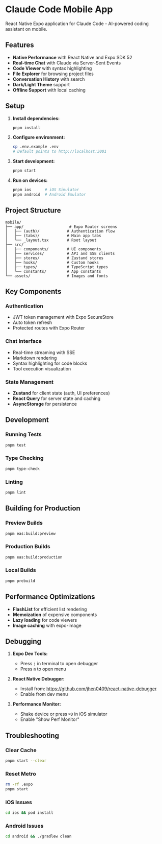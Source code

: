 # Claude Code Mobile App

React Native Expo application for Claude Code - AI-powered coding assistant on mobile.

## Features

- **Native Performance** with React Native and Expo SDK 52
- **Real-time Chat** with Claude via Server-Sent Events
- **Code Viewer** with syntax highlighting
- **File Explorer** for browsing project files
- **Conversation History** with search
- **Dark/Light Theme** support
- **Offline Support** with local caching

## Setup

1. **Install dependencies:**
   ```bash
   pnpm install
   ```

2. **Configure environment:**
   ```bash
   cp .env.example .env
   # Default points to http://localhost:3001
   ```

3. **Start development:**
   ```bash
   pnpm start
   ```

4. **Run on devices:**
   ```bash
   pnpm ios      # iOS Simulator
   pnpm android  # Android Emulator
   ```

## Project Structure

```
mobile/
├── app/                    # Expo Router screens
│   ├── (auth)/            # Authentication flow
│   ├── (tabs)/            # Main app tabs
│   └── _layout.tsx        # Root layout
├── src/
│   ├── components/        # UI components
│   ├── services/          # API and SSE clients
│   ├── stores/            # Zustand stores
│   ├── hooks/             # Custom hooks
│   ├── types/             # TypeScript types
│   └── constants/         # App constants
└── assets/                # Images and fonts
```

## Key Components

### Authentication
- JWT token management with Expo SecureStore
- Auto token refresh
- Protected routes with Expo Router

### Chat Interface
- Real-time streaming with SSE
- Markdown rendering
- Syntax highlighting for code blocks
- Tool execution visualization

### State Management
- **Zustand** for client state (auth, UI preferences)
- **React Query** for server state and caching
- **AsyncStorage** for persistence

## Development

### Running Tests
```bash
pnpm test
```

### Type Checking
```bash
pnpm type-check
```

### Linting
```bash
pnpm lint
```

## Building for Production

### Preview Builds
```bash
pnpm eas:build:preview
```

### Production Builds
```bash
pnpm eas:build:production
```

### Local Builds
```bash
pnpm prebuild
```

## Performance Optimizations

- **FlashList** for efficient list rendering
- **Memoization** of expensive components
- **Lazy loading** for code viewers
- **Image caching** with expo-image

## Debugging

1. **Expo Dev Tools:**
   - Press `j` in terminal to open debugger
   - Press `m` to open menu

2. **React Native Debugger:**
   - Install from: https://github.com/jhen0409/react-native-debugger
   - Enable from dev menu

3. **Performance Monitor:**
   - Shake device or press `⌘D` in iOS simulator
   - Enable "Show Perf Monitor"

## Troubleshooting

### Clear Cache
```bash
pnpm start --clear
```

### Reset Metro
```bash
rm -rf .expo
pnpm start
```

### iOS Issues
```bash
cd ios && pod install
```

### Android Issues
```bash
cd android && ./gradlew clean
```